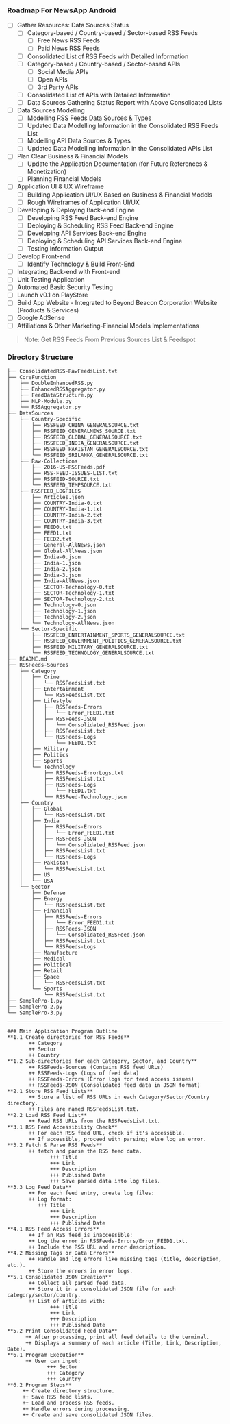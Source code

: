 ### Roadmap For NewsApp Android
- [ ] Gather Resources: Data Sources Status
	- [ ] Category-based / Country-based / Sector-based RSS Feeds
		- [ ] Free News RSS Feeds
		- [ ] Paid News RSS Feeds
	- [ ] Consolidated List of RSS Feeds with Detailed Information
	- [ ] Category-based / Country-based / Sector-based APIs
		- [ ] Social Media APIs
		- [ ] Open APIs
		- [ ] 3rd Party APIs
	- [ ] Consolidated List of APIs with Detailed Information
	- [ ] Data Sources Gathering Status Report with Above Consolidated Lists
- [ ] Data Sources Modelling
	- [ ] Modelling RSS Feeds Data Sources & Types
	- [ ] Updated Data Modelling Information in the Consolidated RSS Feeds List
	- [ ] Modelling API Data Sources & Types
	- [ ] Updated Data Modelling Information in the Consolidated APIs List
- [ ] Plan Clear Business & Financial Models
	- [ ] Update the Application Documentation (for Future References & Monetization)
	- [ ] Planning Financial Models 
- [ ] Application UI & UX Wireframe
	- [ ] Building Application UI/UX Based on Business & Financial Models
	- [ ] Rough Wireframes of Application UI/UX
- [ ] Developing & Deploying Back-end Engine
	- [ ] Developing RSS Feed Back-end Engine
	- [ ] Deploying & Scheduling RSS Feed Back-end Engine
	- [ ] Developing API Services Back-end Engine
	- [ ] Deploying & Scheduling API Services Back-end Engine
	- [ ] Testing Information Output
- [ ] Develop Front-end
	- [ ] Identify Technology & Build Front-End
- [ ] Integrating Back-end with Front-end
- [ ] Unit Testing Application
- [ ] Automated Basic Security Testing
- [ ] Launch v0.1 on PlayStore
- [ ] Build App Website - Integrated to Beyond Beacon Corporation Website (Products & Services)
- [ ] Google AdSense
- [ ] Affiliations & Other Marketing-Financial Models Implementations

> Note: Get RSS Feeds From Previous Sources List & Feedspot

### Directory Structure
```
├── ConsolidatedRSS-RawFeedsList.txt
├── CoreFunction
│   ├── DoubleEnhancedRSS.py
│   ├── EnhancedRSSAggregator.py
│   ├── FeedDataStructure.py
│   ├── NLP-Module.py
│   └── RSSAggregator.py
├── DataSources
│   ├── Country-Specific
│   │   ├── RSSFEED_CHINA_GENERALSOURCE.txt
│   │   ├── RSSFEED_GENERALNEWS_SOURCE.txt
│   │   ├── RSSFEED_GLOBAL_GENERALSOURCE.txt
│   │   ├── RSSFEED_INDIA_GENERALSOURCE.txt
│   │   ├── RSSFEED_PAKISTAN_GENERALSOURCE.txt
│   │   └── RSSFEED_SRILANKA_GENERALSOURCE.txt
│   ├── Raw-Collections
│   │   ├── 2016-US-RSSFeeds.pdf
│   │   ├── RSS-FEED-ISSUES-LIST.txt
│   │   ├── RSSFEED-SOURCE.txt
│   │   └── RSSFEED_TEMPSOURCE.txt
│   ├── RSSFEED_LOGFILES
│   │   ├── Articles.json
│   │   ├── COUNTRY-India-0.txt
│   │   ├── COUNTRY-India-1.txt
│   │   ├── COUNTRY-India-2.txt
│   │   ├── COUNTRY-India-3.txt
│   │   ├── FEED0.txt
│   │   ├── FEED1.txt
│   │   ├── FEED2.txt
│   │   ├── General-AllNews.json
│   │   ├── Global-AllNews.json
│   │   ├── India-0.json
│   │   ├── India-1.json
│   │   ├── India-2.json
│   │   ├── India-3.json
│   │   ├── India-AllNews.json
│   │   ├── SECTOR-Technology-0.txt
│   │   ├── SECTOR-Technology-1.txt
│   │   ├── SECTOR-Technology-2.txt
│   │   ├── Technology-0.json
│   │   ├── Technology-1.json
│   │   ├── Technology-2.json
│   │   └── Technology-AllNews.json
│   └── Sector-Specific
│       ├── RSSFEED_ENTERTAINMENT_SPORTS_GENERALSOURCE.txt
│       ├── RSSFEED_GOVERNMENT_POLITICS_GENERALSOURCE.txt
│       ├── RSSFEED_MILITARY_GENERALSOURCE.txt
│       └── RSSFEED_TECHNOLOGY_GENERALSOURCE.txt
├── README.md
├── RSSFeeds-Sources
│   ├── Category
│   │   ├── Crime
│   │   │   └── RSSFeedsList.txt
│   │   ├── Entertainment
│   │   │   └── RSSFeedsList.txt
│   │   ├── Lifestyle
│   │   │   ├── RSSFeeds-Errors
│   │   │   │   └── Error_FEED1.txt
│   │   │   ├── RSSFeeds-JSON
│   │   │   │   └── Consolidated_RSSFeed.json
│   │   │   ├── RSSFeedsList.txt
│   │   │   └── RSSFeeds-Logs
│   │   │       └── FEED1.txt
│   │   ├── Military
│   │   ├── Politics
│   │   ├── Sports
│   │   └── Technology
│   │       ├── RSSFeeds-ErrorLogs.txt
│   │       ├── RSSFeedsList.txt
│   │       ├── RSSFeeds-Logs
│   │       │   └── FEED1.txt
│   │       └── RSSFeed-Technology.json
│   ├── Country
│   │   ├── Global
│   │   │   └── RSSFeedsList.txt
│   │   ├── India
│   │   │   ├── RSSFeeds-Errors
│   │   │   │   └── Error_FEED1.txt
│   │   │   ├── RSSFeeds-JSON
│   │   │   │   └── Consolidated_RSSFeed.json
│   │   │   ├── RSSFeedsList.txt
│   │   │   └── RSSFeeds-Logs
│   │   ├── Pakistan
│   │   │   └── RSSFeedsList.txt
│   │   ├── US
│   │   └── USA
│   └── Sector
│       ├── Defense
│       ├── Energy
│       │   └── RSSFeedsList.txt
│       ├── Financial
│       │   ├── RSSFeeds-Errors
│       │   │   └── Error_FEED1.txt
│       │   ├── RSSFeeds-JSON
│       │   │   └── Consolidated_RSSFeed.json
│       │   ├── RSSFeedsList.txt
│       │   └── RSSFeeds-Logs
│       ├── Manufacture
│       ├── Medical
│       ├── Political
│       ├── Retail
│       ├── Space
│       │   └── RSSFeedsList.txt
│       └── Sports
│           └── RSSFeedsList.txt
├── SamplePro-1.py
├── SamplePro-2.py
└── SamplePro-3.py
```

---

```
### Main Application Program Outline
**1.1 Create directories for RSS Feeds**
       ++ Category
       ++ Sector
       ++ Country
**1.2 Sub-directories for each Category, Sector, and Country**
       ++ RSSFeeds-Sources (Contains RSS feed URLs)
       ++ RSSFeeds-Logs (Logs of feed data)
       ++ RSSFeeds-Errors (Error logs for feed access issues)
       ++ RSSFeeds-JSON (Consolidated feed data in JSON format)
**2.1 Store RSS Feed Lists**
       ++ Store a list of RSS URLs in each Category/Sector/Country directory.  
       ++ Files are named RSSFeedsList.txt.
**2.2 Load RSS Feed List**
       ++ Read RSS URLs from the RSSFeedsList.txt.
**3.1 RSS Feed Accessibility Check**
       ++ For each RSS feed URL, check if it's accessible.
       ++ If accessible, proceed with parsing; else log an error.
**3.2 Fetch & Parse RSS Feeds**
       ++ fetch and parse the RSS feed data.
              +++ Title
              +++ Link
              +++ Description
              +++ Published Date
              +++ Save parsed data into log files.
**3.3 Log Feed Data**
       ++ For each feed entry, create log files:
       ++ Log format:
   	      +++ Title
              +++ Link
              +++ Description
              +++ Published Date
**4.1 RSS Feed Access Errors**
       ++ If an RSS feed is inaccessible:
       ++ Log the error in RSSFeeds-Errors/Error_FEED1.txt.
       ++ Include the RSS URL and error description.
**4.2 Missing Tags or Data Errors**
       ++ Handle and log errors like missing tags (title, description, etc.).
       ++ Store the errors in error logs.
**5.1 Consolidated JSON Creation**
       ++ Collect all parsed feed data.
       ++ Store it in a consolidated JSON file for each category/sector/country.
       ++ List of articles with:
              +++ Title
              +++ Link
              +++ Description
              +++ Published Date
**5.2 Print Consolidated Feed Data**
      ++ After processing, print all feed details to the terminal.
      ++ Displays a summary of each article (Title, Link, Description, Date).
**6.1 Program Execution**
      ++ User can input:
             +++ Sector
             +++ Category
             +++ Country
**6.2 Program Steps**
     ++ Create directory structure.
     ++ Save RSS feed lists.
     ++ Load and process RSS feeds.
     ++ Handle errors during processing.
     ++ Create and save consolidated JSON files.
```
